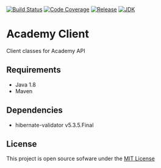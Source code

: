 [![Build Status](https://travis-ci.org/htchepannou/academy-client.svg?branch=master)](https://travis-ci.org/htchepannou/academy-client)
[![Code Coverage](https://img.shields.io/codecov/c/github/htchepannou/academy-client/master.svg)](https://codecov.io/github/htchepannou/academy-client?branch=master)
[![Release](https://img.shields.io/badge/release-1.0.0-brightgreen.svg)](https://www.github.com/htchepannou/academy-client/)
[![JDK](https://img.shields.io/badge/jdk-1.8-brightgreen.svg)](http://www.oracle.com/technetwork/java/javase/downloads/jdk7-downloads-1880260.html)


# Academy Client
Client classes for Academy API


## Requirements
- Java 1.8
- Maven

## Dependencies
- hibernate-validator v5.3.5.Final


## License
This project is open source sofware under the [MIT License](https://opensource.org/licenses/MIT)
